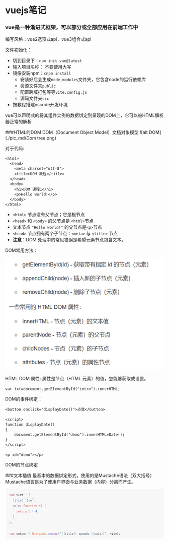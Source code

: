 # vuejs笔记
### vue是一种渐进式框架，可以部分或全部应用在前端工作中
编写风格：vue2选项式api，vue3组合式api 

文件初始化：
* 切到目录下：`npm init vue@latest`
* 输入项目名称： 不要使用大写
* 镜像安装npm：`cnpm install`
  * 安装好后会生成`node_modules`文件夹，它包含node的运行依赖库
  * 资源文件夹`public`
  * 配置跨域打包等等`vite.config.js`
  * 源码文件夹`src`
* 按教程搭建vscode开发环境

 vue可以声明式的将其组件实例的数据绑定到呈现的DOM上，它可以被HTML解析器正常的解析

###HTML的DOM
DOM（Document Object Model）文档对象模型
![alt DOM](./pic_md/Dom tree.png)

对于代码:
```
<html>
  <head>
    <meta charset="utf-8">
    <title>DOM 教程</title>
  </head>
  <body>
    <h1>DOM 课程1</h1>
    <p>Hello world!</p>
  </body>
</html>
```

* `<html>` 节点没有父节点；它是根节点
* `<head>` 和 `<body>` 的父节点是 `<html>`节点
* 文本节点 `"Hello world!"` 的父节点是`<p>`节点
* `<head>` 节点拥有两个子节点：`<meta>` 与 `<title>` 节点
* **注意**：DOM 处理中的常见错误是希望元素节点包含文本。

DOM常用方法：

![img.png](pic_md/DOM方法.png)

HTML DOM 属性: 属性是节点（HTML 元素）的值，您能够获取或设置。

`var txt=document.getElementById("intro").innerHTML;`

DOM的事件绑定：

```
<button onclick="displayDate()">点我</button>

<script>
function displayDate()
{
    document.getElementById("demo").innerHTML=Date();
}
</script>

<p id="demo"></p>
```

DOM的节点绑定

###文本插值
最基本的数据绑定形式，使用的是Mustache语法（双大括号）
Mustache语言是为了使用户界面与业务数据（内容）分离而产生。

![img.png](pic_md/Mustache.png)

